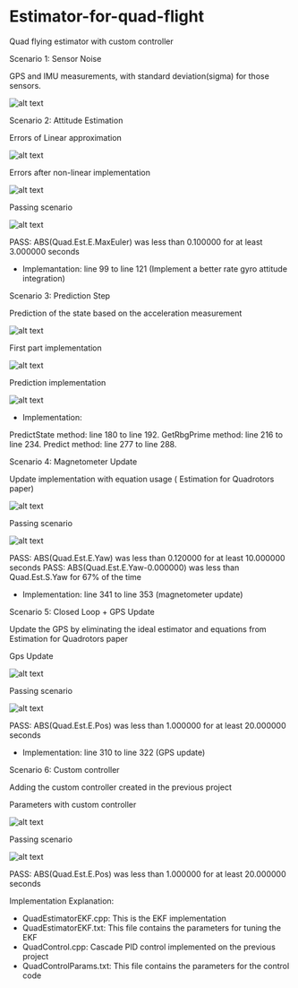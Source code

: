 # Estimator-for-quad-flight
Quad flying estimator with custom controller


Scenario 1: Sensor Noise

GPS and IMU measurements, with standard deviation(sigma) for those sensors.

![alt text](https://github.com/pavlossk/Estimator-for-quad-flight/blob/master/scenario1.png?raw=true)

Scenario 2: Attitude Estimation

Errors of Linear approximation

![alt text](https://github.com/pavlossk/Estimator-for-quad-flight/blob/master/image2.png?raw=true)

Errors after non-linear implementation

![alt text](https://github.com/pavlossk/Estimator-for-quad-flight/blob/master/image3.png?raw=true)

Passing scenario 

![alt text](https://github.com/pavlossk/Estimator-for-quad-flight/blob/master/image4.png?raw=true)

PASS: ABS(Quad.Est.E.MaxEuler) was less than 0.100000 for at least 3.000000 seconds

- Implemantation: line 99 to line 121 (Implement a better rate gyro attitude integration)


Scenario 3: Prediction Step

Prediction of the state based on the acceleration measurement

![alt text](https://github.com/pavlossk/Estimator-for-quad-flight/blob/master/image5.png?raw=true)

First part implementation

![alt text](https://github.com/pavlossk/Estimator-for-quad-flight/blob/master/image6.png?raw=true)

Prediction implementation

![alt text](https://github.com/pavlossk/Estimator-for-quad-flight/blob/master/image7.png?raw=true)

- Implementation:  

PredictState method: line 180 to line 192.
GetRbgPrime method: line 216 to line 234.
Predict method: line 277 to line 288.

Scenario 4: Magnetometer Update

Update implementation with equation usage ( Estimation for Quadrotors paper)

![alt text](https://github.com/pavlossk/Estimator-for-quad-flight/blob/master/image8.png?raw=true)

Passing scenario

![alt text](https://github.com/pavlossk/Estimator-for-quad-flight/blob/master/image9.png?raw=true)


PASS: ABS(Quad.Est.E.Yaw) was less than 0.120000 for at least 10.000000 seconds
PASS: ABS(Quad.Est.E.Yaw-0.000000) was less than Quad.Est.S.Yaw for 67% of the time

- Implementation:  line 341 to line 353 (magnetometer update)


Scenario 5: Closed Loop + GPS Update

Update the GPS by eliminating the ideal estimator and equations from Estimation for Quadrotors paper

Gps Update

![alt text](https://github.com/pavlossk/Estimator-for-quad-flight/blob/master/image10.png?raw=true)


Passing scenario

![alt text](https://github.com/pavlossk/Estimator-for-quad-flight/blob/master/image11.png?raw=true)

PASS: ABS(Quad.Est.E.Pos) was less than 1.000000 for at least 20.000000 seconds


- Implementation: line 310 to line 322 (GPS update)

Scenario 6: Custom controller 

Adding the custom controller created in the previous project 

Parameters with custom controller 

![alt text](https://github.com/pavlossk/Estimator-for-quad-flight/blob/master/image12.png?raw=true)


Passing scenario

![alt text](https://github.com/pavlossk/Estimator-for-quad-flight/blob/master/image%2013.png?raw=true)

PASS: ABS(Quad.Est.E.Pos) was less than 1.000000 for at least 20.000000 seconds



Implementation Explanation:

- QuadEstimatorEKF.cpp: This is the EKF implementation
- QuadEstimatorEKF.txt: This file contains the parameters for tuning the EKF
- QuadControl.cpp: Cascade PID control implemented on the previous project
- QuadControlParams.txt: This file contains the parameters for the control code
